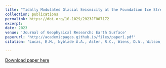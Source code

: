```yaml
---
title: "Tidally Modulated Glacial Seismicity at the Foundation Ice Stream, West Antarctica"
collection: publications
permalink: https://doi.org/10.1029/2023JF007172
excerpt: 
date: 2023
venue: 'Journal of Geophysical Research: Earth Surface'
paperurl: 'http://academicpages.github.io/files/paper1.pdf'
citation: 'Lucas, E.M., Nyblade A.A., Aster, R.C., Wiens, D.A., Wilson, T.J., Winberry, J.P., Huerta, A.D., 2023. Tidally Modulated Glacial Seismicity at the Foundation Ice Stream, West Antarctica. Journal of Geophysical Research Earth Surface 128 (7).'

---
```


[Download paper here](http://academicpages.github.io/files/paper1.pdf)

